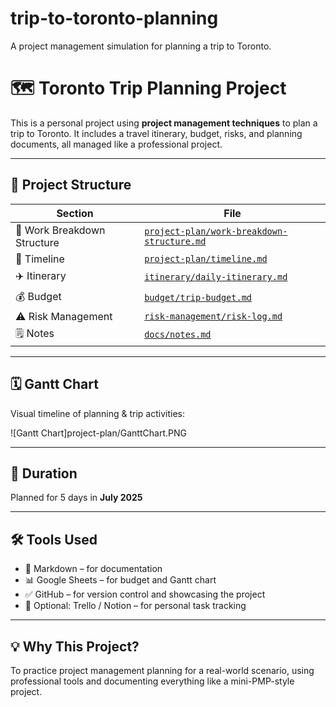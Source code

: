 # trip-to-toronto-planning
A project management simulation for planning a trip to Toronto.
# 🗺️ Toronto Trip Planning Project

This is a personal project using **project management techniques** to plan a trip to Toronto. It includes a travel itinerary, budget, risks, and planning documents, all managed like a professional project.

---

## 📂 Project Structure

| Section | File |
|--------|------|
| 🧱 Work Breakdown Structure | [`project-plan/work-breakdown-structure.md`](project-plan/work-breakdown-structure.md) |
| 📅 Timeline | [`project-plan/timeline.md`](project-plan/timeline.md) |
| ✈️ Itinerary | [`itinerary/daily-itinerary.md`](itinerary/daily-itinerary.md) |
| 💰 Budget | [`budget/trip-budget.md`](budget/trip-budget.md) |
| ⚠️ Risk Management | [`risk-management/risk-log.md`](risk-management/risk-log.md) |
| 🗒️ Notes | [`docs/notes.md`](docs/notes.md) |

---

## 🗓️ Gantt Chart

Visual timeline of planning & trip activities:

![Gantt Chart]project-plan/GanttChart.PNG

---

## 📅 Duration
Planned for 5 days in **July 2025**

---

## 🛠️ Tools Used
- 📄 Markdown – for documentation
- 📊 Google Sheets – for budget and Gantt chart
- ✅ GitHub – for version control and showcasing the project
- 🧠 Optional: Trello / Notion – for personal task tracking

---

## 💡 Why This Project?
To practice project management planning for a real-world scenario, using professional tools and documenting everything like a mini-PMP-style project.
